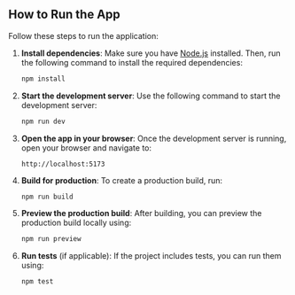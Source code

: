 

## How to Run the App

Follow these steps to run the application:

1. **Install dependencies**:
   Make sure you have [Node.js](https://nodejs.org/) installed. Then, run the following command to install the required dependencies:

   ```bash
   npm install
   ```

2. **Start the development server**:
   Use the following command to start the development server:

   ```bash
   npm run dev
   ```

3. **Open the app in your browser**:
   Once the development server is running, open your browser and navigate to:

   ```
   http://localhost:5173
   ```

4. **Build for production**:
   To create a production build, run:

   ```bash
   npm run build
   ```

5. **Preview the production build**:
   After building, you can preview the production build locally using:

   ```bash
   npm run preview
   ```

6. **Run tests** (if applicable):
   If the project includes tests, you can run them using:
   ```bash
   npm test
   ```
